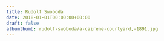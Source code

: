 ```yaml
---
title: Rudolf Swoboda
date: 2018-01-01T00:00:00+00:00
draft: false
albumthumb: rudolf-swoboda/a-cairene-courtyard,-1891.jpg
---
```

